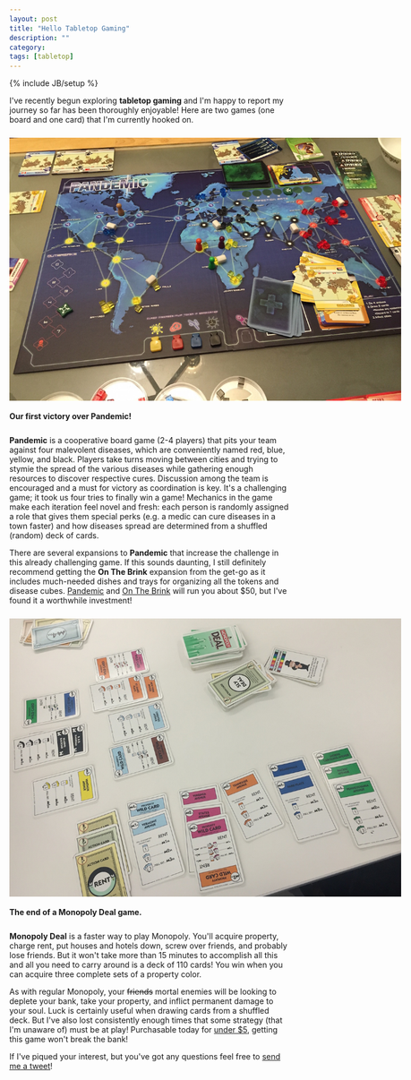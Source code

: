 ```yaml
---
layout: post
title: "Hello Tabletop Gaming"
description: ""
category: 
tags: [tabletop]
---
```

{% include JB/setup %}

I've recently begun exploring **tabletop gaming** and I'm happy to report my journey so far has been thoroughly enjoyable! Here are two games (one board and one card) that I'm currently hooked on.

<div>
	<img class="rounded-corners" style="max-width: 700px; margin-top: 10px; border: 0px;" src="/assets/images/posts/2015-10-04/pandemic.jpg"/>
	<p class="caption-text" style="line-height: 1.5em;  margin-bottom: 24px;"><strong>Our first victory over Pandemic!</strong></p>
</div>

**Pandemic** is a cooperative board game (2-4 players) that pits your team against four malevolent diseases, which are conveniently named red, blue, yellow, and black. Players take turns moving between cities and trying to stymie the spread of the various diseases while gathering enough resources to discover respective cures. Discussion among the team is encouraged and a must for victory as coordination is key. It's a challenging game; it took us four tries to finally win a game! Mechanics in the game make each iteration feel novel and fresh: each person is randomly assigned a role that gives them special perks (e.g. a medic can cure diseases in a town faster) and how diseases spread are determined from a shuffled (random) deck of cards.

There are several expansions to **Pandemic** that increase the challenge in this already challenging game. If this sounds daunting, I still definitely recommend getting the **On The Brink** expansion from the get-go as it includes much-needed dishes and trays for organizing all the tokens and disease cubes. [Pandemic][1] and [On The Brink][2] will run you about $50, but I've found it a worthwhile investment! 

<div>
	<img class="rounded-corners" style="max-width: 700px; margin-top: 10px; border: 0px;" src="/assets/images/posts/2015-10-04/monopoly.jpg"/>
	<p class="caption-text" style="line-height: 1.5em;  margin-bottom: 24px;"><strong>The end of a Monopoly Deal game.</strong></p>
</div>

**Monopoly Deal** is a faster way to play Monopoly. You'll acquire property, charge rent, put houses and hotels down, screw over friends, and probably lose friends. But it won't take more than 15 minutes to accomplish all this and all you need to carry around is a deck of 110 cards! You win when you can acquire three complete sets of a property color.

As with regular Monopoly, your ~~friends~~ mortal enemies will be looking to deplete your bank, take your property, and inflict permanent damage to your soul. Luck is certainly useful when drawing cards from a shuffled deck. But I've also lost consistently enough times that some strategy (that I'm unaware of) must be at play! Purchasable today for [under $5][3], getting this game won't break the bank!

If I've piqued your interest, but you've got any questions feel free to [send me a tweet](https://twitter.com/markmcerqueira)! 

[1]: http://www.amazon.com/Z-Man-Games-ZMG-71100-Pandemic/dp/B00A2HD40E
[2]: http://www.amazon.com/dp/B00CAG5LJ2/ref=sr_ph?ie=UTF8&qid=1444003506
[3]: http://www.amazon.com/Hasbro-B0965-Monopoly-Deal-Card/dp/B00NQQTZCO